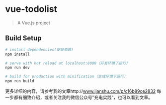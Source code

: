 # vue-todolist

> A Vue.js project


## Build Setup

``` bash
# install dependencies(安装依赖)
npm install

# serve with hot reload at localhost:8080（开发环境下运行）
npm run dev

# build for production with minification（生成环境下运行）
npm run build
```

更多详细的内容，请参考我的文章http://www.jianshu.com/p/c16b89ce2832
每一步都有细致介绍，或者关注我的微信公众号”充电实践“，也可以看到文章。
